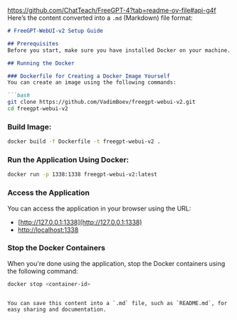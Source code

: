 https://github.com/ChatTeach/FreeGPT-4?tab=readme-ov-file#api-g4f
Here’s the content converted into a `.md` (Markdown) file format:

```markdown
# FreeGPT-WebUI-v2 Setup Guide

## Prerequisites
Before you start, make sure you have installed Docker on your machine.

## Running the Docker

### Dockerfile for Creating a Docker Image Yourself
You can create an image using the following commands:

```bash
git clone https://github.com/VadimBoev/freegpt-webui-v2.git
cd freegpt-webui-v2
```

### Build Image:

```bash
docker build -f Dockerfile -t freegpt-webui-v2 .
```

### Run the Application Using Docker:

```bash
docker run -p 1338:1338 freegpt-webui-v2:latest
```

### Access the Application
You can access the application in your browser using the URL:

- [http://127.0.0.1:1338](http://127.0.0.1:1338)
- [http://localhost:1338](http://localhost:1338)

### Stop the Docker Containers
When you're done using the application, stop the Docker containers using the following command:

```bash
docker stop <container-id>
```
```

You can save this content into a `.md` file, such as `README.md`, for easy sharing and documentation.
